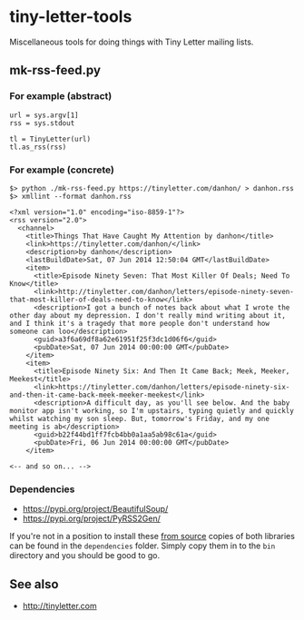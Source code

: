 # tiny-letter-tools

Miscellaneous tools for doing things with Tiny Letter mailing lists.

## mk-rss-feed.py

### For example (abstract)

	url = sys.argv[1]
	rss = sys.stdout

	tl = TinyLetter(url)
	tl.as_rss(rss)

### For example (concrete)

	$> python ./mk-rss-feed.py https://tinyletter.com/danhon/ > danhon.rss
	$> xmllint --format danhon.rss

	<?xml version="1.0" encoding="iso-8859-1"?>
	<rss version="2.0">
	  <channel>
	    <title>Things That Have Caught My Attention by danhon</title>
	    <link>https://tinyletter.com/danhon/</link>
	    <description>by danhon</description>
	    <lastBuildDate>Sat, 07 Jun 2014 12:50:04 GMT</lastBuildDate>
	    <item>
	      <title>Episode Ninety Seven: That Most Killer Of Deals; Need To Know</title>
	      <link>http://tinyletter.com/danhon/letters/episode-ninety-seven-that-most-killer-of-deals-need-to-know</link>
	      <description>I got a bunch of notes back about what I wrote the other day about my depression. I don't really mind writing about it, and I think it's a tragedy that more people don't understand how someone can loo</description>
	      <guid>a3f6a69df8a62e61951f25f3dc1d06f6</guid>
	      <pubDate>Sat, 07 Jun 2014 00:00:00 GMT</pubDate>
	    </item>
	    <item>
	      <title>Episode Ninety Six: And Then It Came Back; Meek, Meeker, Meekest</title>
	      <link>https://tinyletter.com/danhon/letters/episode-ninety-six-and-then-it-came-back-meek-meeker-meekest</link>
	      <description>A difficult day, as you'll see below. And the baby monitor app isn't working, so I'm upstairs, typing quietly and quickly whilst watching my son sleep. But, tomorrow's Friday, and my one meeting is ab</description>
	      <guid>b22f44bd1ff7fcb4bb0a1aa5ab98c61a</guid>
	      <pubDate>Fri, 06 Jun 2014 00:00:00 GMT</pubDate>
	    </item>
	
	<-- and so on... -->

### Dependencies

* https://pypi.org/project/BeautifulSoup/
* https://pypi.org/project/PyRSS2Gen/

If you're not in a position to install these [from source](https://pypi.python.org/) copies of both libraries can be found in the `dependencies` folder. Simply copy them in to the `bin` directory and you should be good to go.

## See also

* http://tinyletter.com
